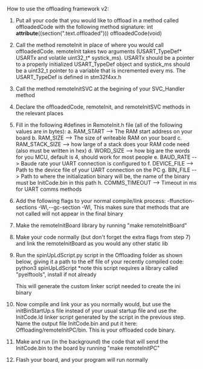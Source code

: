 How to use the offloading framework v2:
1. Put all your code that you would like to offload in a method called offloadedCode with the following method signature:
                       int __attribute__((section(".text.offloaded"))) offloadedCode(void)

2. Call the method remoteInit in place of where you would call offloadedCode. remoteInit takes two arguments (USART_TypeDef* USARTx and volatile uint32_t* systick_ms).
   USARTx should be a pointer to a properly initialized USART_TypeDef object and systick_ms should be a uint32_t pointer to a variable that is incremented every ms. 
   The USART_TypeDef is defined in stm32f4xx.h

3. Call the method remoteInitSVC at the begining of your SVC_Handler method

4. Declare the offloadedCode, remoteInit, and remoteInitSVC methods in the relevant places

5. Fill in the following #defines in RemoteInit.h file (all of the following values are in bytes):
    a. RAM_START --> The RAM start address on your board
    b. RAM_SIZE --> The size of writeable RAM on your board
    c. RAM_STACK_SIZE --> how large of a stack does your RAM code need (also must be written in hex)
    d. WORD_SIZE --> how big are the words for you MCU, default is 4, should work for most people
    e. BAUD_RATE --> Baude rate your UART connection is configured to
    f. DEVICE_FILE --> Path to the device file of your UART connection on the PC
    g. BIN_FILE --> Path to where the initialization binary will be, the name of the binary must be InitCode.bin in this path
    h. COMMS_TIMEOUT --> Timeout in ms for UART comms methods

6. Add the following flags to your normal compile/link process: -ffunction-sections -Wl,--gc-section -Wl,
   This makes sure that methods that are not called will not appear in the final binary  

7. Make the remoteInitBoard library by running "make remoteInitBoard"

8. Make your code normally (but don't forget the extra flags from step 7) and link the remoteInitBoard as you would any other static lib

9. Run the spinUpLdScript.py script in the Offloading folder as shown below, giving it a path to the elf file of your recently compiled code:
         python3 spinUpLdScript <path-to-elf-file-of-compiled-code>
   *note this script requires a library called "pyelftools", install if not already

   This will generate the custom linker script needed to create the ini binary

10. Now compile and link your as you normally would, but use the initBinStartUp.s file instead of your usual startup file and use the InitCode.ld
   linker script generated by the script in the previous step. Name the output file InitCode.bin
   and put it here: Offloading/remoteInitPC/bin. This is your offloaded code binary.

11. Make and run (in the background) the code that will send the InitCode.bin to the board by running "make remoteInitPC"

12. Flash your board, and your program will run normally




